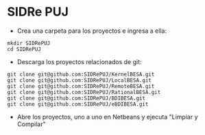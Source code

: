 # SIDRe PUJ       

- Crea una carpeta para los proyectos e ingresa a ella:
```
mkdir SIDRePUJ
cd SIDRePUJ
```

- Descarga los proyectos relacionados de git:

```
git clone git@github.com:SIDRePUJ/KernelBESA.git
git clone git@github.com:SIDRePUJ/LocalBESA.git
git clone git@github.com:SIDRePUJ/RemoteBESA.git
git clone git@github.com:SIDRePUJ/RationalBESA.git
git clone git@github.com:SIDRePUJ/BDIBESA.git
git clone git@github.com:SIDRePUJ/eBDIBESA.git
```

- Abre los proyectos, uno a uno en Netbeans y ejecuta "Limpiar y Compilar"
